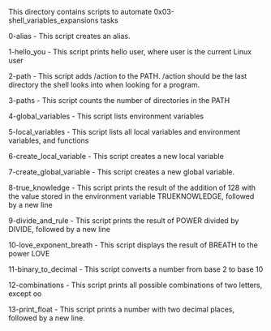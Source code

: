 This directory contains scripts to automate 0x03-shell_variables_expansions tasks

0-alias - This script creates an alias.

1-hello_you - This script prints hello user, where user is the current Linux user

2-path - This script adds /action to the PATH. /action should be the last directory the shell looks into when looking for a program.

3-paths - This script counts the number of directories in the PATH

4-global_variables - This script lists environment variables

5-local_variables - This script lists all local variables and environment variables, and functions

6-create_local_variable - This script creates a new local variable

7-create_global_variable - This script creates a new global variable.

8-true_knowledge - This script prints the result of the addition of 128 with the value stored in the environment variable TRUEKNOWLEDGE, followed by a new line

9-divide_and_rule - This script prints the result of POWER divided by DIVIDE, followed by a new line

10-love_exponent_breath - This script displays the result of BREATH to the power LOVE

11-binary_to_decimal - This script converts a number from base 2 to base 10

12-combinations - This script prints all possible combinations of two letters, except oo

13-print_float - This script prints a number with two decimal places, followed by a new line.
